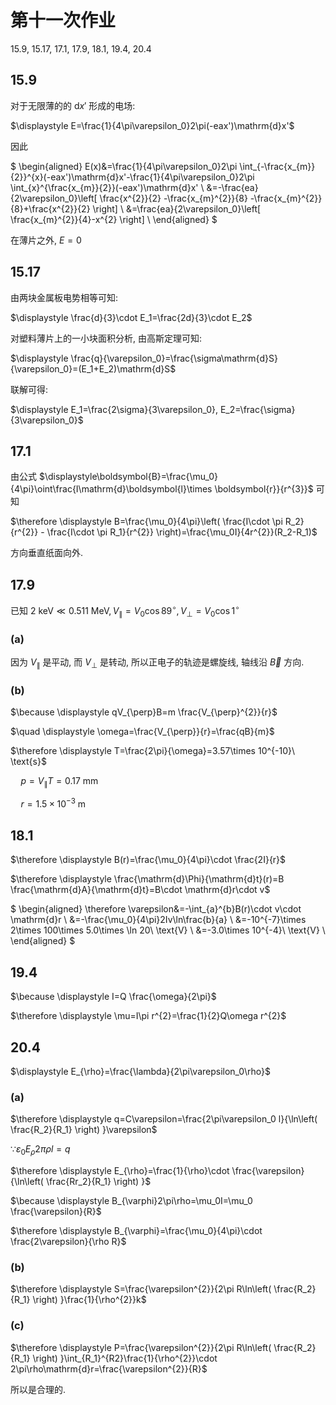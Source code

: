# 第十一次作业

15.9, 15.17, 17.1, 17.9, 18.1, 19.4, 20.4

## 15.9

对于无限薄的的 $\mathrm{d}x'$ 形成的电场:

$\displaystyle E=\frac{1}{4\pi\varepsilon_0}2\pi(-eax')\mathrm{d}x'$

因此

$
\begin{aligned}
E(x)&=\frac{1}{4\pi\varepsilon_0}2\pi \int_{-\frac{x_{m}}{2}}^{x}(-eax')\mathrm{d}x'-\frac{1}{4\pi\varepsilon_0}2\pi \int_{x}^{\frac{x_{m}}{2}}(-eax')\mathrm{d}x' \\
&=-\frac{ea}{2\varepsilon_0}\left[ \frac{x^{2}}{2} -\frac{x_{m}^{2}}{8} -\frac{x_{m}^{2}}{8}+\frac{x^{2}}{2} \right] \\ 
&=\frac{ea}{2\varepsilon_0}\left[ \frac{x_{m}^{2}}{4}-x^{2} \right] \\ 
\end{aligned}
$

在薄片之外, $E=0$


## 15.17

由两块金属板电势相等可知:

$\displaystyle \frac{d}{3}\cdot E_1=\frac{2d}{3}\cdot E_2$

对塑料薄片上的一小块面积分析, 由高斯定理可知:

$\displaystyle \frac{q}{\varepsilon_0}=\frac{\sigma\mathrm{d}S}{\varepsilon_0}=(E_1+E_2)\mathrm{d}S$

联解可得:

$\displaystyle E_1=\frac{2\sigma}{3\varepsilon_0}, E_2=\frac{\sigma}{3\varepsilon_0}$


## 17.1

由公式 $\displaystyle\boldsymbol{B}=\frac{\mu_0}{4\pi}\oint\frac{I\mathrm{d}\boldsymbol{l}\times \boldsymbol{r}}{r^{3}}$ 可知

$\therefore \displaystyle B=\frac{\mu_0}{4\pi}\left( \frac{I\cdot \pi R_2}{r^{2}} - \frac{I\cdot \pi R_1}{r^{2}} \right)=\frac{\mu_0I}{4r^{2}}(R_2-R_1)$

方向垂直纸面向外.

## 17.9

已知 $2\ \text{keV}\ll 0.511\ \text{MeV}, V_{\parallel}=V_0\cos 89^{\circ}, V_{\perp}=V_0\cos 1^{\circ}$

### (a)

因为 $V_{\parallel}$ 是平动, 而 $V_{\perp}$ 是转动, 所以正电子的轨迹是螺旋线, 轴线沿 $\vec{B}$ 方向.

### (b)

$\because \displaystyle qV_{\perp}B=m \frac{V_{\perp}^{2}}{r}$

$\quad \displaystyle \omega=\frac{V_{\perp}}{r}=\frac{qB}{m}$

$\therefore \displaystyle T=\frac{2\pi}{\omega}=3.57\times 10^{-10}\ \text{s}$

$\quad \displaystyle p=V_{\parallel}T=0.17\ \text{mm}$

$\quad \displaystyle r=1.5\times 10^{-3}\ \text{m}$


## 18.1

$\therefore \displaystyle B(r)=\frac{\mu_0}{4\pi}\cdot \frac{2I}{r}$

$\therefore \displaystyle \frac{\mathrm{d}\Phi}{\mathrm{d}t}(r)=B \frac{\mathrm{d}A}{\mathrm{d}t}=B\cdot \mathrm{d}r\cdot v$

$
\begin{aligned}
\therefore \varepsilon&=-\int_{a}^{b}B(r)\cdot v\cdot \mathrm{d}r \\
&=-\frac{\mu_0}{4\pi}2Iv\ln\frac{b}{a} \\
&=-10^{-7}\times 2\times 100\times 5.0\times \ln 20\ \text{V} \\
&=-3.0\times 10^{-4}\ \text{V} \\
\end{aligned}
$


## 19.4

$\because \displaystyle I=Q \frac{\omega}{2\pi}$

$\therefore \displaystyle \mu=I\pi r^{2}=\frac{1}{2}Q\omega r^{2}$


## 20.4

$\displaystyle E_{\rho}=\frac{\lambda}{2\pi\varepsilon_0\rho}$

### (a)

$\therefore \displaystyle q=C\varepsilon=\frac{2\pi\varepsilon_0 l}{\ln\left( \frac{R_2}{R_1} \right) }\varepsilon$

$\because \varepsilon_0E_{\rho}2\pi\rho l=q$

$\therefore \displaystyle E_{\rho}=\frac{1}{\rho}\cdot \frac{\varepsilon}{\ln\left( \frac{Rr_2}{R_1} \right) }$

$\because \displaystyle B_{\varphi}2\pi\rho=\mu_0I=\mu_0 \frac{\varepsilon}{R}$

$\therefore \displaystyle B_{\varphi}=\frac{\mu_0}{4\pi}\cdot \frac{2\varepsilon}{\rho R}$

### (b)

$\therefore \displaystyle S=\frac{\varepsilon^{2}}{2\pi R\ln\left( \frac{R_2}{R_1} \right) }\frac{1}{\rho^{2}}k$

### (c)

$\therefore \displaystyle P=\frac{\varepsilon^{2}}{2\pi R\ln\left( \frac{R_2}{R_1} \right) }\int_{R_1}^{R2}\frac{1}{\rho^{2}}\cdot 2\pi\rho\mathrm{d}r=\frac{\varepsilon^{2}}{R}$

所以是合理的.
